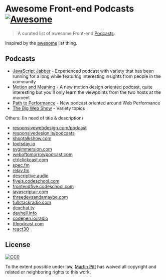 # Awesome Front-end Podcasts [![Awesome](https://cdn.rawgit.com/sindresorhus/awesome/d7305f38d29fed78fa85652e3a63e154dd8e8829/media/badge.svg)](https://github.com/sindresorhus/awesome)

> A curated list of awesome Front-end [Podcasts](#podcasts).

Inspired by the [awesome](https://github.com/sindresorhus/awesome) list thing.

## Podcasts

- [JavaScript Jabber](https://devchat.tv/js-jabber) - Experienced podcast with variety that has been running for a long while featuring interesting insights from people in the community
- [Motion and Meaning](http://www.motionandmeaning.io/) - A new motion design oriented podcast, quite interesting but you'll only learn the viewpoints from the two hosts at the moment
- [Path to Performance](https://pathtoperf.com/) - New podcast oriented around Web Performance
- [The Big Web Show](http://5by5.tv/bigwebshow) - Variety topics

Others: (In need of title & description)
- [responsivewebdesign.com/podcast](http://responsivewebdesign.com/podcast/)
- [responsivedesign.is/podcasts](https://responsivedesign.is/podcasts)
- [shoptalkshow.com](http://shoptalkshow.com/)
- [toolsday.io](http://toolsday.io/)
- [svgimmersion.com](http://svgimmersion.com/)
- [weboftomorrowpodcast.com](http://www.weboftomorrowpodcast.com/)
- [ctrlclickcast.com](http://ctrlclickcast.com/)
- [spec.fm](http://spec.fm/)
- [relay.fm](https://www.relay.fm/)
- [descriptive.audio](http://descriptive.audio/)
- [fivejs.codeschool.com](https://fivejs.codeschool.com/)
- [frontendfive.codeschool.com](https://frontendfive.codeschool.com/)
- [javascriptair.com](http://javascriptair.com/)
- [threedevsandamaybe.com](http://threedevsandamaybe.com/)
- [fullstackradio.com](http://www.fullstackradio.com/)
- [devchat.tv](https://devchat.tv/)
- [devhell.info](http://devhell.info/)
- [codepen.io/radio](https://blog.codepen.io/radio/)
- [ttlpodcast.com](http://ttlpodcast.com/)
- [react30](https://react30.com/)


## License

[![CC0](http://i.creativecommons.org/p/zero/1.0/88x31.png)](http://creativecommons.org/publicdomain/zero/1.0/)

To the extent possible under law, [Martin Pitt](http://martinpitt.co.uk) has waived all copyright and related or neighboring rights to this work.
